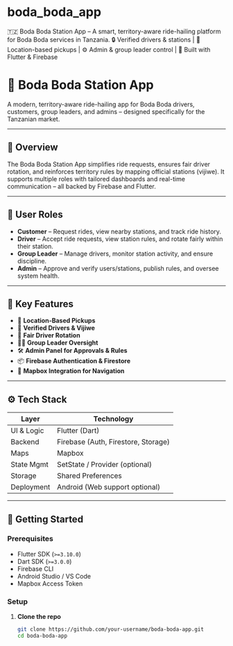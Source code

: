 # boda_boda_app
🇹🇿 Boda Boda Station App – A smart, territory-aware ride-hailing platform for Boda Boda services in Tanzania. 🔒 Verified drivers &amp; stations | 📍 Location-based pickups | ⚙️ Admin &amp; group leader control | 📱 Built with Flutter &amp; Firebase
# 🛵 Boda Boda Station App

A modern, territory-aware ride-hailing app for Boda Boda drivers, customers, group leaders, and admins – designed specifically for the Tanzanian market.

---

## 📱 Overview

The Boda Boda Station App simplifies ride requests, ensures fair driver rotation, and reinforces territory rules by mapping official stations (vijiwe). It supports multiple roles with tailored dashboards and real-time communication – all backed by Firebase and Flutter.

---

## 👥 User Roles

- **Customer** – Request rides, view nearby stations, and track ride history.
- **Driver** – Accept ride requests, view station rules, and rotate fairly within their station.
- **Group Leader** – Manage drivers, monitor station activity, and ensure discipline.
- **Admin** – Approve and verify users/stations, publish rules, and oversee system health.

---

## 🧠 Key Features

- 📍 **Location-Based Pickups**  
- 🔐 **Verified Drivers & Vijiwe**  
- 🔄 **Fair Driver Rotation**  
- 🧑‍✈️ **Group Leader Oversight**  
- 🛠 **Admin Panel for Approvals & Rules**  
- 📦 **Firebase Authentication & Firestore**  
- 🧭 **Mapbox Integration for Navigation**

---

## ⚙️ Tech Stack

| Layer        | Technology      |
|--------------|-----------------|
| UI & Logic   | Flutter (Dart)  |
| Backend      | Firebase (Auth, Firestore, Storage) |
| Maps         | Mapbox          |
| State Mgmt   | SetState / Provider (optional) |
| Storage      | Shared Preferences |
| Deployment   | Android (Web support optional) |

---

## 🚀 Getting Started

### Prerequisites

- Flutter SDK (`>=3.10.0`)
- Dart SDK (`>=3.0.0`)
- Firebase CLI
- Android Studio / VS Code
- Mapbox Access Token

### Setup

1. **Clone the repo**
   ```bash
   git clone https://github.com/your-username/boda-boda-app.git
   cd boda-boda-app
